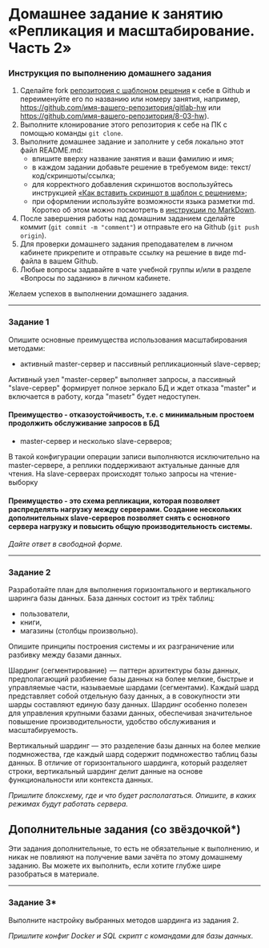 # Домашнее задание к занятию «Репликация и масштабирование. Часть 2»

### Инструкция по выполнению домашнего задания

1. Сделайте fork [репозитория c шаблоном решения](https://github.com/netology-code/sys-pattern-homework) к себе в Github и переименуйте его по названию или номеру занятия, например, https://github.com/имя-вашего-репозитория/gitlab-hw или https://github.com/имя-вашего-репозитория/8-03-hw).
2. Выполните клонирование этого репозитория к себе на ПК с помощью команды `git clone`.
3. Выполните домашнее задание и заполните у себя локально этот файл README.md:
   - впишите вверху название занятия и ваши фамилию и имя;
   - в каждом задании добавьте решение в требуемом виде: текст/код/скриншоты/ссылка;
   - для корректного добавления скриншотов воспользуйтесь инструкцией [«Как вставить скриншот в шаблон с решением»](https://github.com/netology-code/sys-pattern-homework/blob/main/screen-instruction.md);
   - при оформлении используйте возможности языка разметки md. Коротко об этом можно посмотреть в [инструкции по MarkDown](https://github.com/netology-code/sys-pattern-homework/blob/main/md-instruction.md).
4. После завершения работы над домашним заданием сделайте коммит (`git commit -m "comment"`) и отправьте его на Github (`git push origin`).
5. Для проверки домашнего задания преподавателем в личном кабинете прикрепите и отправьте ссылку на решение в виде md-файла в вашем Github.
6. Любые вопросы задавайте в чате учебной группы и/или в разделе «Вопросы по заданию» в личном кабинете.

Желаем успехов в выполнении домашнего задания.

---

### Задание 1

Опишите основные преимущества использования масштабирования методами:

- активный master-сервер и пассивный репликационный slave-сервер; 


Активный узел "master-сервер" выполняет запросы, а пассивный "slave-сервер" формирует полное зеркало БД и ждет отказа "master" и включается в работу, когда "masetr" будет недоступен. 
#### Преимущество - отказоустойчивость, т.е. с минимальным простоем продолжить обслуживание запросов в БД

- master-сервер и несколько slave-серверов;

В такой конфигурации операции записи выполняются исключительно на master-сервере, а реплики поддерживают актуальные данные для чтения. На slave-серверах происходят только запросы на чтение-выборку

#### Преимущество - это схема репликации, которая позволяет распределять нагрузку между серверами. Создание нескольких дополнительных slave-серверов позволяет снять с основного сервера нагрузку и повысить общую производительность системы.


*Дайте ответ в свободной форме.*

---

### Задание 2


Разработайте план для выполнения горизонтального и вертикального шаринга базы данных. База данных состоит из трёх таблиц: 

- пользователи, 
- книги, 
- магазины (столбцы произвольно). 

Опишите принципы построения системы и их разграничение или разбивку между базами данных.

Шардинг (сегментирование)  —  паттерн архитектуры базы данных, предполагающий разбиение базы данных на более мелкие, быстрые и управляемые части, называемые шардами (сегментами). Каждый шард представляет собой отдельную базу данных, а в совокупности эти шарды составляют единую базу данных. Шардинг особенно полезен для управления крупными базами данных, обеспечивая значительное повышение производительности, удобство обслуживания и масштабируемость.

Вертикальный шардинг — это разделение базы данных на более мелкие подмножества, где каждый шард содержит подмножество таблиц базы данных. В отличие от горизонтального шардинга, который разделяет строки, вертикальный шардинг делит данные на основе функциональности или контекста данных.




*Пришлите блоксхему, где и что будет располагаться. Опишите, в каких режимах будут работать сервера.* 

## Дополнительные задания (со звёздочкой*)
Эти задания дополнительные, то есть не обязательные к выполнению, и никак не повлияют на получение вами зачёта по этому домашнему заданию. Вы можете их выполнить, если хотите глубже шире разобраться в материале.

---
### Задание 3*

Выполните настройку выбранных методов шардинга из задания 2.

*Пришлите конфиг Docker и SQL скрипт с командами для базы данных*.
